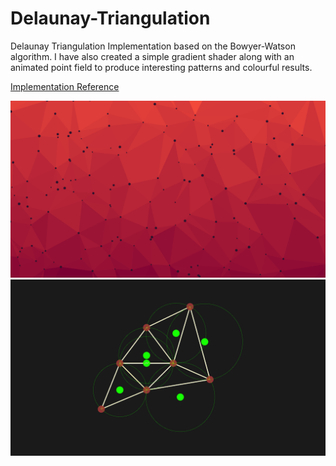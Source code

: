 # Delaunay-Triangulation
Delaunay Triangulation Implementation based on the Bowyer-Watson algorithm.
I have also created a simple gradient shader along with an animated point field to produce interesting patterns and colourful results.

[Implementation Reference](https://www.newcastle.edu.au/__data/assets/pdf_file/0018/22482/07_An-implementation-of-Watsons-algorithm-for-computing-two-dimensional-Delaunay-triangulations.pdf)

![SunsetTriangulation](https://raw.githubusercontent.com/ScottRTAnderson/Images/master/SunsetTriangulation.png)
![EditorPreview](https://raw.githubusercontent.com/ScottRTAnderson/Images/master/Editor.png)
